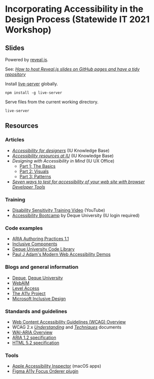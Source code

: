# Incorporating Accessibility in the Design Process (Statewide IT 2021 Workshop)

## Slides

Powered by [reveal.js](https://revealjs.com/).

See: [*How to host Reveal.js slides on GitHub pages and have a tidy repository*](https://medium.com/@martinomensio/how-to-host-reveal-js-slides-on-github-pages-and-have-a-tidy-repository-1a363944c38d)

Install [live-server](https://www.npmjs.com/package/live-server) globally.

```
npm install -g live-server
```

Serve files from the current working directory.

```
live-server
```

## Resources

### Articles

- [*Accessibility for designers*](https://kb.iu.edu/d/azyc) (IU Knowledge Base)
- [*Accessibility resources at IU*](https://kb.iu.edu/d/anms) (IU Knowledge Base)
- *Designing with Accessibility in Mind* (IU UX Office)
  - [Part 1: The Basics](https://ux.iu.edu/writings/design-with-accessibility-part-1/)
  - [Part 2: Visuals](https://ux.iu.edu/writings/design-with-accessibility-part-2/)
  - [Part 3: Patterns](https://ux.iu.edu/writings/design-with-accessibility-part-3/)
- [*Seven ways to test for accessibility of your web site with browser Developer Tools*](https://christianheilmann.com/2021/01/11/seven-ways-to-test-for-accessibility-of-your-web-site-with-browser-developer-tools/)

### Training

- [Disability Sensitivity Training Video](https://www.youtube.com/watch?v=Gv1aDEFlXq8) (YouTube)
- [Accessibility Bootcamp](https://iu.mediaspace.kaltura.com/channel/Accessibility%2Bbootcamp/165180531) by Deque University (IU login required)

### Code examples

- [ARIA Authoring Practices 1.1](https://www.w3.org/TR/wai-aria-practices-1.1/)
- [Inclusive Components](https://inclusive-components.design/)
- [Deque University Code Library](https://dequeuniversity.com/library/)
- [Paul J Adam's Modern Web Accessibility Demos](https://pauljadam.com/demos/)

### Blogs and general information

- [Deque](https://www.deque.com/), [Deque University](https://dequeuniversity.com/)
- [WebAIM](https://webaim.org/)
- [Level Access](https://www.levelaccess.com/)
- [The A11y Project](https://www.a11yproject.com/)
- [Microsoft Inclusive Design](https://www.microsoft.com/design/inclusive/)

### Standards and guidelines

- [Web Content Accessibility Guidelines (WCAG) Overview](https://www.w3.org/WAI/standards-guidelines/wcag/)
- WCAG 2.x [*Understanding*](https://w3c.github.io/wcag/understanding/) and [*Techniques*](https://w3c.github.io/wcag/techniques/) documents
- [WAI-ARIA Overview](https://www.w3.org/WAI/standards-guidelines/aria/)
- [ARIA 1.2 specification](https://www.w3.org/TR/wai-aria-1.2/)
- [HTML 5.2 specification](https://www.w3.org/TR/html52/)

### Tools

- [Apple Accessibility Inspector](https://developer.apple.com/library/archive/documentation/Accessibility/Conceptual/AccessibilityMacOSX/OSXAXTestingApps.html) (macOS apps)
- [Figma A11y Focus Orderer plugin](https://www.figma.com/community/plugin/731310036968334777/A11y---Focus-Orderer)
